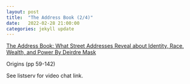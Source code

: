 ```yaml
---
layout: post
title:  "The Address Book (2/4)"
date:   2022-02-28 21:00:00
categories: jekyll update
---
```


[The Address Book: What Street Addresses Reveal about Identity, Race, Wealth, and Power By Deirdre Mask](https://bookshop.org/books/the-address-book-what-street-addresses-reveal-about-identity-race-wealth-and-power-9781250134769/9781250134769?aid=13448&listref=civic-tech-book-club-reading-list) 

Origins (pp 59-142)

See listserv for video chat link. 
